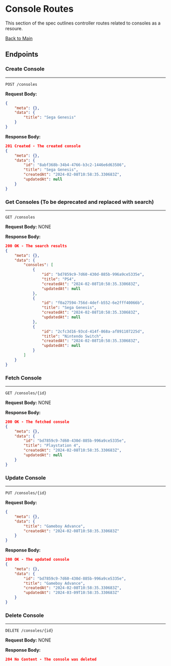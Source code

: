 # Console Routes

This section of the spec outlines controller routes related to consoles as a resoure.

[Back to Main](APISpec.md)

## Endpoints


### Create Console 
---
`POST /consoles`

**Request Body:**
```json
{
    "meta": {},
    "data": {
        "title": "Sega Genesis"
    }
}
```

**Response Body:**
```json
201 Created - The created console
{
    "meta": {},
    "data": {
        "id": "8abf368b-34b4-4766-b3c2-1446e6d63586",
        "title": "Sega Genesis",
        "createdAt": "2024-02-08T10:58:35.330683Z",
        "updatedAt": null
    }
}
```


### Get Consoles (To be deprecated and replaced with search)
---
`GET /consoles`

**Request Body:** NONE

**Response Body:**
```json
200 OK - The search results
{
    "meta": {},
    "data": {
        "consoles": [
            {
                "id": "bd7859c9-7d60-430d-885b-996a9ce5335e",
                "title": "PS4",
                "createdAt": "2024-02-08T10:58:35.330683Z",
                "updatedAt": null
            },
            {
                "id": "f0a27594-756d-4def-b552-6e2fff40066b",
                "title": "Sega Genesis",
                "createdAt": "2024-02-08T10:58:35.330683Z",
                "updatedAt": null
            },
            {
                "id": "2cfc3d16-93cd-414f-868a-af891107225d",
                "title": "Nintendo Switch",
                "createdAt": "2024-02-08T10:58:35.330683Z",
                "updatedAt": null
            }
        ]
    }
}
```


### Fetch Console
---
`GET /consoles/{id}`

**Request Body:** NONE

**Response Body:**
```json
200 OK - The fetched console
{
    "meta": {},
    "data": {
        "id": "bd7859c9-7d60-430d-885b-996a9ce5335e",
        "title": "Playstation 4",
        "createdAt": "2024-02-08T10:58:35.330683Z",
        "updatedAt": null
    }
}
```


### Update Console
---
`PUT /consoles/{id}`

**Request Body:** 
```json
{
    "meta": {},
    "data": {
        "title": "Gameboy Advance",
        "createdAt": "2024-02-08T10:58:35.330683Z"
    }
}
```

**Response Body:**
```json
200 OK - The updated console
{
    "meta": {},
    "data": {
        "id": "bd7859c9-7d60-430d-885b-996a9ce5335e",
        "title": "Gameboy Advance",
        "createdAt": "2024-02-08T10:58:35.330683Z",
        "updatedAt": "2024-03-09T10:58:35.330683Z"
    }
}
```


### Delete Console
---
`DELETE /consoles/{id}`

**Request Body:** NONE

**Response Body:**
```json
204 No Content - The console was deleted
```

